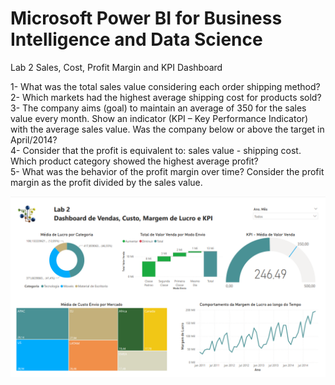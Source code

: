 # Microsoft Power BI for Business Intelligence and Data Science
Lab 2
Sales, Cost, Profit Margin and KPI Dashboard

1- What was the total sales value considering each order shipping method?<br>
2- Which markets had the highest average shipping cost for products sold?<br>
3- The company aims (goal) to maintain an average of 350 for the sales value every month. Show an indicator (KPI – Key Performance Indicator) with the average sales value. Was the company below or above the target in April/2014?<br>
4- Consider that the profit is equivalent to: sales value - shipping cost. Which product category showed the highest average profit?<br>
5- What was the behavior of the profit margin over time? Consider the profit margin as the profit divided by the sales value.<br>

![Dashboard](./Lab02.png)
